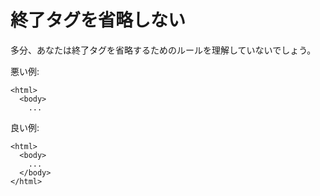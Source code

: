 # 終了タグを省略しない

多分、あなたは終了タグを省略するためのルールを理解していないでしょう。

悪い例:

    <html>
      <body>
        ...

良い例:

    <html>
      <body>
        ...
      </body>
    </html>

